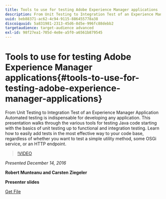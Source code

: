 ```yaml
---
title: Tools to use for testing Adobe Experience Manager applications
description: From Unit Testing to Integration Test of an Experience Manager Application Automated testing is indispensable for developing any application. This presentation walks through the various tools for testing Java code starting with the basics of unit testing up to functional and integration testing. Learn how to easily add tests in the most effective way to your code base, regardless of whether you want to test a simple utility method, some OSGi service, or an HTTP endpoint.
uuid: beb88371-ac62-4c94-9115-886455778a38
discoiquuid: 5a831981-2313-45d6-8d5e-996fc88debb2
targetaudience: target-audience advanced
exl-id: 98f27ea1-705d-4e8e-a5f0-a6561b879545
---
```

# Tools to use for testing Adobe Experience Manager applications{#tools-to-use-for-testing-adobe-experience-manager-applications}

From Unit Testing to Integration Test of an Experience Manager Application Automated testing is indispensable for developing any application. This presentation walks through the various tools for testing Java code starting with the basics of unit testing up to functional and integration testing. Learn how to easily add tests in the most effective way to your code base, regardless of whether you want to test a simple utility method, some OSGi service, or an HTTP endpoint.

>[!VIDEO](https://video.tv.adobe.com/v/19302/?quality=9)

*Presented December 14, 2016*

**Robert Munteanu and Carsten Ziegeler**

**Presenter slides**

[Get File](assets/aem-gems-tools-for-testing-12-14-16.pdf)
<!--
[Get back to the Overview](https://helpx.adobe.com/experience-manager/kt/eseminars/gems/aem-index.html)
-->
